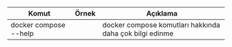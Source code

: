 | Komut                                                                                                                                                                                                                                                         | Örnek | Açıklama                                               |
|---------------------------------------------------------------------------------------------------------------------------------------------------------------------------------------------------------------------------------------------------------------|-------|--------------------------------------------------------|
| docker compose --help                                                                                                                                                                                                                                         |  |  docker compose komutları hakkında daha çok bilgi edinme |
